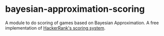 bayesian-approximation-scoring
==============================

A module to do scoring of games based on Bayesian Approximation.
A free implementation of [HackerRank's scoring system](https://www.hackerrank.com/scoring).
